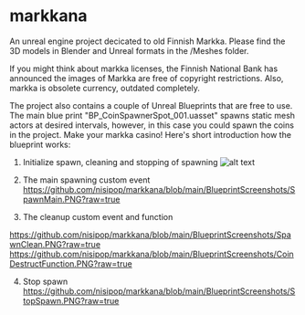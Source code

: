 # markkana
An unreal engine project decicated to old Finnish Markka. Please find the 3D models in Blender and Unreal formats in the /Meshes folder.

If you might think about markka licenses, the Finnish National Bank has announced the images of Markka are free of copyright restrictions. Also, markka is obsolete currency, outdated completely.

The project also contains a couple of Unreal Blueprints that are free to use. The main blue print "BP_CoinSpawnerSpot_001.uasset" spawns static mesh actors at desired intervals, however, in this case you could spawn the coins in the project. Make your markka casino! Here's short introduction how the blueprint works:

1) Initialize spawn, cleaning and stopping of spawning
![alt text]([http://url/to/img.png](https://github.com/nisipop/markkana/blob/main/BlueprintScreenshots/SpawnBeginPlay.PNG?raw=true))


2) The main spawning custom event
https://github.com/nisipop/markkana/blob/main/BlueprintScreenshots/SpawnMain.PNG?raw=true

3) The cleanup custom event and function


https://github.com/nisipop/markkana/blob/main/BlueprintScreenshots/SpawnClean.PNG?raw=true
https://github.com/nisipop/markkana/blob/main/BlueprintScreenshots/CoinDestructFunction.PNG?raw=true

4) Stop spawn
https://github.com/nisipop/markkana/blob/main/BlueprintScreenshots/StopSpawn.PNG?raw=true

